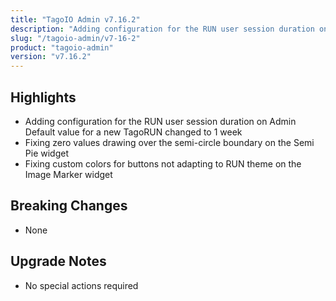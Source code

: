 ```yaml
---
title: "TagoIO Admin v7.16.2"
description: "Adding configuration for the RUN user session duration on Admin Default value for a new TagoRUN changed to 1 week"
slug: "/tagoio-admin/v7-16-2"
product: "tagoio-admin"
version: "v7.16.2"
---
```


## Highlights

- Adding configuration for the RUN user session duration on Admin Default value for a new TagoRUN changed to 1 week
- Fixing zero values drawing over the semi-circle boundary on the Semi Pie widget
- Fixing custom colors for buttons not adapting to RUN theme on the Image Marker widget

## Breaking Changes

- None

## Upgrade Notes

- No special actions required
